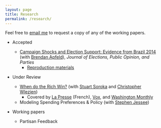 ```yaml
---
layout: page
title: Research
permalink: /research/
---
```


Feel free to [email me](mailto:branham@utexas.edu) to request a copy
of any of the working papers.

* Accepted
  + [Campaign Shocks and Election Support: Evidence from Brazil 2014](http://dx.doi.org/10.1080/17457289.2016.1178647)
    (with [Brendan Apfeld](http://bapfeld.github.io/)), *Journal of
    Elections, Public Opinion, and Parties*
    + [Reproduction materials](https://github.com/jabranham/brazil)

* Under Review
  + [When do the Rich Win?](/papers/when-do-the-rich-win.pdf) (with
    [Stuart Soroka](http://www.snsoroka.com/) and
    [Christopher Wlezien](http://www.utexas.edu/cola/government/faculty/profile.php?id=cw26629))
    + Covered by
    [La Presse](http://plus.lapresse.ca/screens/703b026a-e414-4fdf-9444-000123790751|_0.html)
    (French),
    [Vox](http://www.vox.com/2016/5/9/11502464/gilens-page-oligarchy-study),
    and 
    [Washington Monthly](http://www.washingtonmonthly.com/ten-miles-square/2016/02/to_influence_policy_you_have_t059643.php)
  + Modeling Spending Preferences & Policy (with
    [Stephen Jessee](http://laits.utexas.edu/~sjessee/research.html))
* Working papers
  + Partisan Feedback
